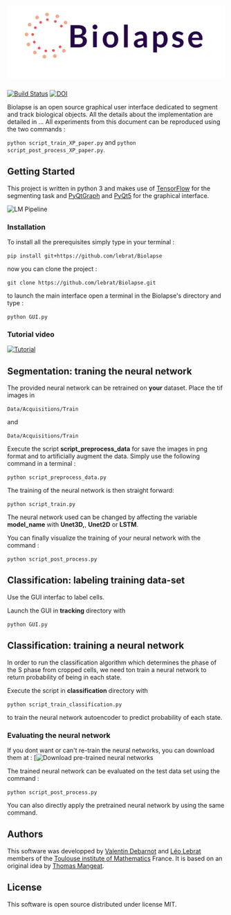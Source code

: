 # ![ ](https://github.com/lebrat/Biolapse/blob/master/header.png "Biolapse")

[![Build Status](https://travis-ci.org/lebrat/Biolapse.svg?branch=master)](https://travis-ci.org/lebrat/Biolapse)  [![DOI](https://zenodo.org/badge/202534809.svg)](https://zenodo.org/badge/latestdoi/202534809)


Biolapse is an open source graphical user interface dedicated to segment and track biological objects. All the details about the implementation are detailed in ... All experiments from this document can be reproduced using the two commands :

`python script_train_XP_paper.py` and `python script_post_process_XP_paper.py`.

## Getting Started

This project is written in python 3 and makes use of [TensorFlow](https://www.tensorflow.org/) for the segmenting task and [PyQtGraph](http://pyqtgraph.org/) and [PyQt5](https://pypi.org/project/PyQt5/) for the graphical interface.

![LM Pipeline](workflow.png)

### Installation
To install all the prerequisites simply type in your terminal :

`pip install git+https://github.com/lebrat/Biolapse`

now you can clone the project :

`git clone https://github.com/lebrat/Biolapse.git`

to launch the main interface open a terminal in the Biolapse's directory and type :

`python GUI.py`

### Tutorial video 
[![Tutorial](https://img.youtube.com/vi/nomVideo/0.jpg)](https://www.youtube.com/watch?v=nomVideo)

## Segmentation: traning the neural network

The provided neural network can be retrained on **your** dataset.
Place the tif images in 

`Data/Acquisitions/Train`

and 

`Data/Acquisitions/Train`

Execute the script **script_preprocess_data** for save the images in png format and to artificially augment the data. Simply use the following command in a terminal :

`python script_preprocess_data.py`

The training of the neural network is then straight forward: 

`python script_train.py`

The neural network used can be changed by affecting the variable **model_name** with **Unet3D,**, **Unet2D** or **LSTM**.

You can finally visualize the training of your neural network with the command : 

`python script_post_process.py`


## Classification: labeling training data-set

Use the GUI interfac to label cells.

Launch the GUI in **tracking** directory with 

`python GUI.py`


## Classification: training a neural network

In order to run the classification algorithm which determines the phase of the S phase from cropped cells, we need ton train a neural network to return probability of being in each state.

Execute the script in **classification** directory with

`python script_train_classification.py`

to train the neural network autoencoder to predict probability of each state.


### Evaluating the neural network

If you dont want or can't re-train the neural networks, you can download them at :
[![Download pre-trained neural networks](https://drive.google.com/drive/folders/19YDvcw3C33yNX0c8HSmI__JRfB21YIW9?usp=sharing)


The trained neural network can be evaluated on the test data set using the command :

`python script_post_process.py`

You can also directly apply the pretrained neural network by using the same command.

## Authors
This software was developped by [Valentin Debarnot](https://sites.google.com/view/debarnot/) and [Léo Lebrat](lebrat.org) members of the [Toulouse institute of Mathematics](https://www.math.univ-toulouse.fr/?lang=en) France. It is based on an original idea by [Thomas Mangeat](https://scholar.google.com/citations?user=hPebN5AAAAAJ&hl=fr).

## License

This software is open source distributed under license MIT.
